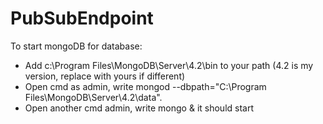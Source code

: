 # PubSubEndpoint

To start mongoDB for database:
* Add c:\Program Files\MongoDB\Server\4.2\bin to your path (4.2 is my version, 
  replace with yours if different)
* Open cmd as admin, write mongod --dbpath="C:\Program Files\MongoDB\Server\4.2\data".
* Open another cmd admin, write mongo & it should start
